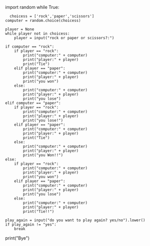 import random
while True:      

      choicess = ['rock','paper','scissors']
    computer = random.choice(choicess)
    
    player = None
    while player not in choicess:
        player = input("rock or paper or scissors?:")

    if computer == "rock":
        if player == "rock":
            print("computer:" + computer)
            print("player:" + player)
            print("Tie")
        elif player == "paper":
            print("computer:" + computer)
            print("player:" + player)
            print("you won")
        else:
            print("computer:" + computer)
            print("player:" + player)
            print("you lose")
    elif computer == "paper":
        if player == "rock":
            print("computer:" + computer)
            print("player:" + player)
            print("you lose!")
        elif player == "paper":
            print("computer:" + computer)
            print("player:" + player)
            print("Tie")
        else:
            print("computer:" + computer)
            print("player:" + player)
            print("you Won!!")
    else:
        if player == "rock":
            print("computer:" + computer)
            print("player:" + player)
            print("you won")
        elif player == "paper":
            print("computer:" + computer)
            print("player:" + player)
            print("you lose")
        else:
            print("computer:" + computer)
            print("player:" + player)
            print("Tie!!")

    play_again = input("do you want to play again? yes/no").lower()
    if play_again != "yes":
        break
        
print("Bye")







